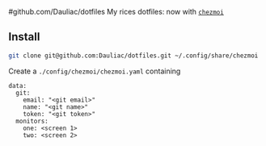#github.com/Dauliac/dotfiles
My rices dotfiles: now with [`chezmoi`](https://github.com/twpayne/chezmoi)

## Install

```bash
git clone git@github.com:Dauliac/dotfiles.git ~/.config/share/chezmoi
```

Create a `./config/chezmoi/chezmoi.yaml` containing

```
data:
  git:
    email: "<git email>"
    name: "<git name>"
    token: "<git token>"
  monitors:
    one: <screen 1>
    two: <screen 2>
```

